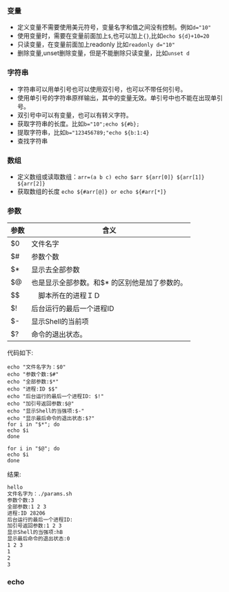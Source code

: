 ### 变量

* 定义变量不需要使用美元符号，变量名字和值之间没有控制。例如`d="10"`
* 使用变量时，需要在变量前面加上`$`,也可以加上`{}`,比如`echo ${d}+10=20`
* 只读变量，在变量前面加上readonly 比如`readonly d="10"`
* 删除变量,unset删除变量，但是不能删除只读变量，比如`unset d`

### 字符串

* 字符串可以用单引号也可以使用双引号，也可以不带任何引号。
* 使用单引号的字符串原样输出，其中的变量无效。单引号中也不能在出现单引号。
* 双引号中可以有变量，也可以有转义字符。
* 获取字符串的长度。比如`b="10";echo ${#b};`
* 提取字符串，比如`b="123456789;"echo ${b:1:4}`
* 查找字符串

### 数组
* 定义数组或读取数组：`arr=(a b c)
echo $arr ${arr[0]} ${arr[1]} ${arr[2]}`
* 获取数组的长度 `echo ${#arr[@]} or echo ${#arr[*]}`

### 参数

参数|含义
---|---
$0 | 文件名字
$# | 参数个数
$* | 显示去全部参数
$@ | 也是显示全部参数。和$* 的区别他是加了参数的。
$$ |　脚本所在的进程ＩＤ
$! | 后台运行的最后一个进程ID
$- | 显示Shell的当前项
$? | 命令的退出状态。



代码如下:

```
echo "文件名字为：$0"
echo "参数个数:$#"
echo "全部参数:$*"
echo "进程:ID $$"
echo "后台运行的最后一个进程ID: $!"
echo "加引号返回参数:$@"
echo "显示Shell的当强项:$-"
echo "显示最后命令的退出状态:$?"
for i in "$*"; do
echo $i
done

for i in "$@"; do
echo $i
done
```

结果:
```./params.sh 1 2 3
hello
文件名字为：./params.sh
参数个数:3
全部参数:1 2 3
进程:ID 28206
后台运行的最后一个进程ID:
加引号返回参数:1 2 3
显示Shell的当强项:hB
显示最后命令的退出状态:0
1 2 3
1
2
3


```


### echo
